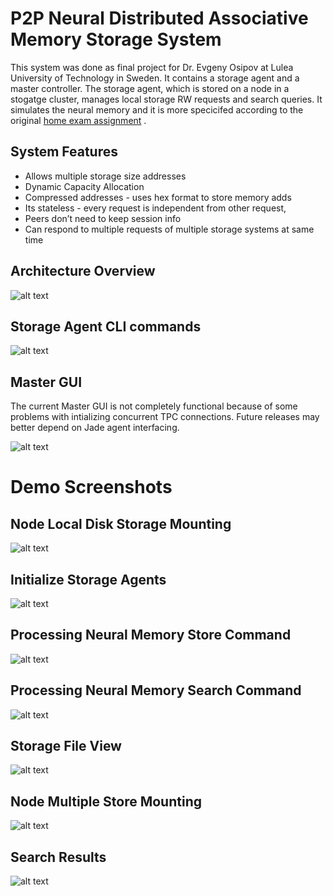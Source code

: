 # P2P Neural Distributed Associative Memory Storage System

This system was done as final project for Dr. Evgeny Osipov at Lulea University of Technology in Sweden. It contains a storage agent and a master controller. The storage agent, which is stored on a node in a stogatge cluster, manages local storage RW  requests and search queries. It simulates the neural memory and it is more specicifed according to the original [home exam assignment](https://github.com/minarady1/CourseProjects/blob/master/Distributed-Associative-Memory-Agent/Images/Exam.pdf) .

## System Features

+ Allows multiple storage size addresses 
+ Dynamic Capacity Allocation
+ Compressed addresses - uses hex format to store memory adds
+ Its stateless - every request is independent from other request, 
+ Peers don’t need to keep session info
+ Can respond to multiple requests of multiple storage systems at same time 

## Architecture Overview
![alt text](https://github.com/minarady1/CourseProjects/blob/master/Distributed-Associative-Memory-Agent/Images/Architecture.PNG)

## Storage Agent CLI commands
![alt text](https://github.com/minarady1/CourseProjects/blob/master/Distributed-Associative-Memory-Agent/Images/Functionalities.PNG)

## Master GUI 

The current Master GUI is not completely functional because of some problems with intializing concurrent TPC connections. Future releases may better depend on Jade agent interfacing. 

![alt text](https://github.com/minarady1/CourseProjects/blob/master/Distributed-Associative-Memory-Agent/Images/Master%20GUI.PNG)

# Demo Screenshots
## Node Local Disk Storage Mounting
![alt text](https://github.com/minarady1/CourseProjects/blob/master/Distributed-Associative-Memory-Agent/Images/Slide13.PNG)

## Initialize Storage Agents
![alt text](https://github.com/minarady1/CourseProjects/blob/master/Distributed-Associative-Memory-Agent/Images/Slide14.PNG)

## Processing Neural Memory Store Command
![alt text](https://github.com/minarady1/CourseProjects/blob/master/Distributed-Associative-Memory-Agent/Images/Slide15.PNG)

## Processing Neural Memory Search Command
![alt text](https://github.com/minarady1/CourseProjects/blob/master/Distributed-Associative-Memory-Agent/Images/Slide16.PNG)

## Storage File View
![alt text](https://github.com/minarady1/CourseProjects/blob/master/Distributed-Associative-Memory-Agent/Images/Slide17.PNG)

## Node Multiple Store Mounting
![alt text](https://github.com/minarady1/CourseProjects/blob/master/Distributed-Associative-Memory-Agent/Images/Slide18.PNG)


## Search Results
![alt text](https://github.com/minarady1/CourseProjects/blob/master/Distributed-Associative-Memory-Agent/Images/Slide20.PNG)
